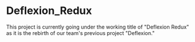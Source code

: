# Deflexion_Redux
This project is currently going under the working title of "Deflexion Redux" as it is the rebirth of our team's previous project "Deflexion."
